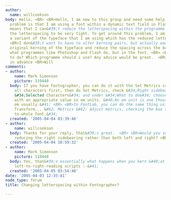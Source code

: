 ```yaml
---
author:
  name: willcookson
body: Hello, <BR> <BR>Hello, I am new to this group and need some help! <BR> <BR>My
  problem is that I am using a font within a dynamic text field in Flash. This setting
  means that I can&#39;t reduce the letterspacing within the programme and I need
  the letterspacing to be very tight. To get around this problem, I am going to create
  a variant of the typeface that I am using which has the reduced letterspacing encoded.  <BR>
  <BR>I don&#39;t want to have to alter kerning pairs, but actually want to keep the
  original kerning of the typeface and reduce the spacing across the board - to emulate
  what programmes like Photoshop and Flash do, but in the font. <BR> <BR>Is this possible
  to do? Which programme should i use? Any advice would be great.  <BR> <BR>Thanks
  in advance <BR>Will
comments:
- author:
    name: Mark Simonson
    picture: 110448
  body: If you have Fontographer, you can do it with the Set Metrics command. Select
    all characters first, then do Set Metrics, check &#34;Right sidebearing&#34; and
    &#34;Selected Characters&#34; and under &#34;What to do&#34; choose &#34;Decrease&#34;
    with an appropriate value in em units. &#40;An em unit is one thousanth of an
    em usually.&#41; <BR> <BR>In FontLab, you can do the same thing using Tools &#62;
    Transform... &#62; Metrics &#62; Adjust metrics, checking the box that says &#34;Apply
    to whole font.&#34;
  created: '2005-04-04 03:39:46'
- author:
    name: willcookson
  body: Thanks for your reply, that&#39;s great.  <BR> <BR>Would you suggest only
    reducing the right sidebearing rather than both left and right? <BR> <BR>Will
  created: '2005-04-04 10:59:32'
- author:
    name: Mark Simonson
    picture: 110448
  body: Yes, that&#39;s essentially what happens when you kern &#40;at least with
    left-to-right-reading scripts :-&#41; .
  created: '2005-04-05 03:54:48'
date: '2005-04-03 12:35:41'
node_type: forum
title: Changing letterspacing within Fontographer?

---
```

